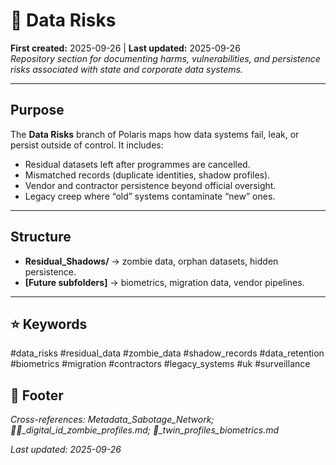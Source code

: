 # 📂 Data Risks  
**First created:** 2025-09-26 | **Last updated:** 2025-09-26  
*Repository section for documenting harms, vulnerabilities, and persistence risks associated with state and corporate data systems.*  

---

## Purpose  
The **Data Risks** branch of Polaris maps how data systems fail, leak, or persist outside of control. It includes:  
- Residual datasets left after programmes are cancelled.  
- Mismatched records (duplicate identities, shadow profiles).  
- Vendor and contractor persistence beyond official oversight.  
- Legacy creep where “old” systems contaminate “new” ones.  

---

## Structure  
- **Residual_Shadows/** → zombie data, orphan datasets, hidden persistence.  
- **[Future subfolders]** → biometrics, migration data, vendor pipelines.  

---

## ⭐ Keywords  
#data_risks #residual_data #zombie_data #shadow_records #data_retention #biometrics #migration #contractors #legacy_systems #uk #surveillance  

## 🏮 Footer  
*Cross-references: Metadata_Sabotage_Network; 🧟‍♀️_digital_id_zombie_profiles.md; 👥_twin_profiles_biometrics.md*  

_Last updated: 2025-09-26_  
